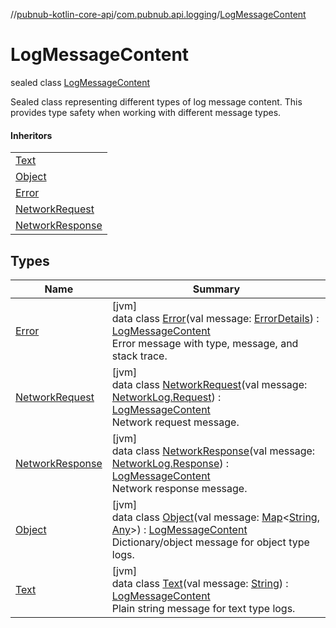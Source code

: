 //[pubnub-kotlin-core-api](../../../index.md)/[com.pubnub.api.logging](../index.md)/[LogMessageContent](index.md)

# LogMessageContent

sealed class [LogMessageContent](index.md)

Sealed class representing different types of log message content. This provides type safety when working with different message types.

#### Inheritors

| |
|---|
| [Text](-text/index.md) |
| [Object](-object/index.md) |
| [Error](-error/index.md) |
| [NetworkRequest](-network-request/index.md) |
| [NetworkResponse](-network-response/index.md) |

## Types

| Name | Summary |
|---|---|
| [Error](-error/index.md) | [jvm]<br>data class [Error](-error/index.md)(val message: [ErrorDetails](../-error-details/index.md)) : [LogMessageContent](index.md)<br>Error message with type, message, and stack trace. |
| [NetworkRequest](-network-request/index.md) | [jvm]<br>data class [NetworkRequest](-network-request/index.md)(val message: [NetworkLog.Request](../-network-log/-request/index.md)) : [LogMessageContent](index.md)<br>Network request message. |
| [NetworkResponse](-network-response/index.md) | [jvm]<br>data class [NetworkResponse](-network-response/index.md)(val message: [NetworkLog.Response](../-network-log/-response/index.md)) : [LogMessageContent](index.md)<br>Network response message. |
| [Object](-object/index.md) | [jvm]<br>data class [Object](-object/index.md)(val message: [Map](https://kotlinlang.org/api/core/kotlin-stdlib/kotlin.collections/-map/index.html)&lt;[String](https://kotlinlang.org/api/core/kotlin-stdlib/kotlin/-string/index.html), [Any](https://kotlinlang.org/api/core/kotlin-stdlib/kotlin/-any/index.html)&gt;) : [LogMessageContent](index.md)<br>Dictionary/object message for object type logs. |
| [Text](-text/index.md) | [jvm]<br>data class [Text](-text/index.md)(val message: [String](https://kotlinlang.org/api/core/kotlin-stdlib/kotlin/-string/index.html)) : [LogMessageContent](index.md)<br>Plain string message for text type logs. |
